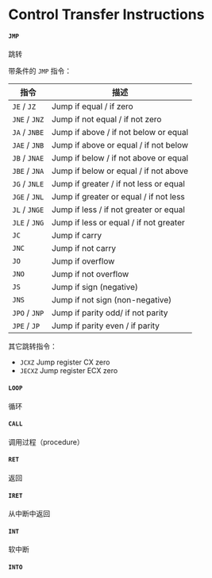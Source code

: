 # Control Transfer Instructions

#### `JMP`

跳转

带条件的 `JMP` 指令：

| 指令          | 描述                                   |
| ------------- | -------------------------------------- |
| `JE` / `JZ`   | Jump if equal / if zero                |
| `JNE` / `JNZ` | Jump if not equal / if not zero        |
| `JA` / `JNBE` | Jump if above / if not below or equal  |
| `JAE` / `JNB` | Jump if above or equal / if not below  |
| `JB` / `JNAE` | Jump if below / if not above or equal  |
| `JBE` / `JNA` | Jump if below or equal / if not above  |
| `JG` / `JNLE` | Jump if greater / if not less or equal |
| `JGE` / `JNL` | Jump if greater or equal / if not less |
| `JL` / `JNGE` | Jump if less / if not greater or equal |
| `JLE` / `JNG` | Jump if less or equal / if not greater |
| `JC`          | Jump if carry                          |
| `JNC`         | Jump if not carry                      |
| `JO`          | Jump if overflow                       |
| `JNO`         | Jump if not overflow                   |
| `JS`          | Jump if sign (negative)                |
| `JNS`         | Jump if not sign (non-negative)        |
| `JPO` / `JNP` | Jump if parity odd/ if not parity      |
| `JPE` / `JP`  | Jump if parity even / if parity        |

其它跳转指令：

- `JCXZ` Jump register CX zero
- `JECXZ` Jump register ECX zero

#### `LOOP`

循环

#### `CALL`

调用过程（procedure）

#### `RET`

返回

#### `IRET`

从中断中返回

#### `INT`

软中断

#### `INTO`


